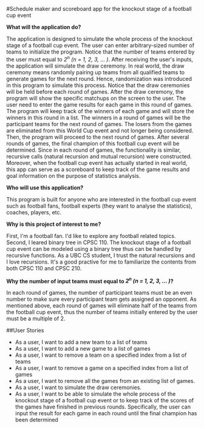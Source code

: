 #Schedule maker and scoreboard app for the knockout stage of a football cup event

**What will the application do?**

The application is designed to simulate the whole process of the knockout stage of a football cup event. The user can enter
arbitrary-sized number of teams to initialize the program. Notice that the number of teams entered by the user must 
equal to *2<sup>n</sup> (n = 1, 2, 3, ... )*. After receiving the user's inputs, the application will simulate the draw 
ceremony. In real world, the draw ceremony means randomly pairing up teams from all qualified teams to generate games 
for the next round. Hence, randomization was introduced in this program to simulate this process. Notice that the draw
ceremonies will be held before each round of games. After the draw ceremony, the program will show the specific 
matchups on the screen to the user. The user need to enter the game results for each game in this round of games. The 
program will keep track of the winners of each game and will store the winners in this round in a list. The winners in a
round of games will be the participant teams for the next round of games. The losers from the games are eliminated from 
this World Cup event and not longer being considered. Then, the program will proceed to the next round of games. After 
several rounds of games, the final champion of this football cup event will be determined. Since in each round of games, the 
functionality is similar, recursive calls (natural recursion and mutual recursion) were constructed. Moreover, when the
football cup event has actually started in real world, this app can serve as a scoreboard to keep track of the game results
and goal information on the purpose of statistics analysis.

**Who will use this application?**

This program is built for anyone who are interested in the football cup event such as football fans, football experts 
(they want to analyse the statistics), coaches, players, etc.

**Why is this project of interest to me?**

First, I'm a football fan. I'd like to explore any football related topics. Second, I leared
binary tree in CPSC 110. The knockout stage of a football cup event can be modeled using a binary tree thus can be 
handled by recursive functions. As a UBC CS student, I trust the natural recursions and I love recursions. It's a good 
practive for me to familiarize the contents from both CPSC 110 and CPSC 210.

**Why the number of input teams must equal to *2<sup>n</sup> (n = 1, 2, 3, ... )*?**

In each round of games, the number of participant teams must be an even number to make sure every participant team gets
assigned an opponent. As mentioned above, each round of games will eliminate half of the teams from the football 
cup event, thus the number of teams initially entered by the user must be a multiple of 2.

##User Stories
- As a user, I want to add a new team to a list of teams
- As a user, I want to add a new game to a list of games
- As a user, I want to remove a team on a specified index from a list of teams
- As a user, I want to remove a game on a specified index from a list of games
- As a user, I want to remove all the games from an existing list of games. 
- As a user, I want to simulate the draw ceremonies.
- As a user, I want to be able to simulate the whole process of the knockout stage of a football cup event or to keep 
track of the scores of the games have finished in previous rounds. 
Specifically, the user can input the result for each game in each round until the final champion has been determined